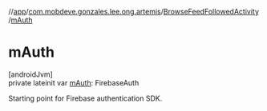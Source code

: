 //[app](../../../index.md)/[com.mobdeve.gonzales.lee.ong.artemis](../index.md)/[BrowseFeedFollowedActivity](index.md)/[mAuth](m-auth.md)

# mAuth

[androidJvm]\
private lateinit var [mAuth](m-auth.md): FirebaseAuth

Starting point for Firebase authentication SDK.
